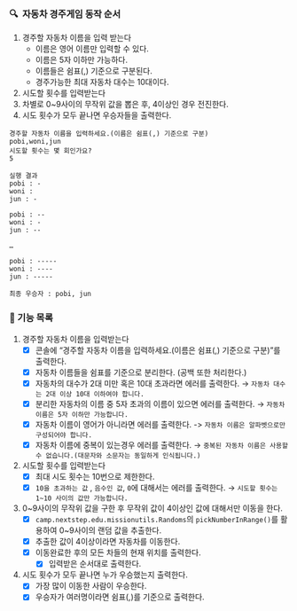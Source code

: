 ### **🔍**  자동차 경주게임 동작 순서
  
1. 경주할 자동차 이름을 입력 받는다
   - 이름은 영어 이름만 입력할 수 있다.
   - 이름은 5자 이하만 가능하다.
   - 이름들은 쉼표(,) 기준으로 구분된다.
   - 경주가능한 최대 자동차 대수는 10대이다. 
2. 시도할 횟수를 입력받는다
3. 차별로 0~9사이의 무작위 값을 뽑은 후, 4이상인 경우 전진한다.
4. 시도 횟수가 모두 끝나면 우승자들을 출력한다.

``` 
경주할 자동차 이름을 입력하세요.(이름은 쉼표(,) 기준으로 구분)  
pobi,woni,jun  
시도할 횟수는 몇 회인가요?  
5

실행 결과  
pobi : -  
woni :  
jun : -  

pobi : --  
woni : -  
jun : --  

…

pobi : -----  
woni : ----  
jun : -----  

최종 우승자 : pobi, jun
```

### **🚀** 기능 목록

1. 경주할 자동차 이름을 입력받는다
    - [X]  콘솔에 “경주할 자동차 이름을 입력하세요.(이름은 쉼표(,) 기준으로 구분)”를 출력한다.
    - [X]  자동차 이름들을 쉼표를 기준으로 분리한다. (공백 또한 처리한다.)
    - [X]  자동차의 대수가 2대 미만 혹은 10대 초과라면 에러를 출력한다. → `자동차 대수는 2대 이상 10대 이하여야 합니다.`
    - [X]  분리한 자동차의 이름 중 5자 초과의 이름이 있으면 에러를 출력한다. → `자동차 이름은 5자 이하만 가능합니다.`
    - [X]  자동차 이름이 영어가 아니라면 에러를 출력한다. -> `자동차 이름은 알파벳으로만 구성되어야 합니다.`
    - [X]  자동차 이름에 중복이 있는경우 에러를 출력한다. → `중복된 자동차 이름은 사용할 수 없습니다.(대문자와 소문자는 동일하게 인식됩니다.)`
2. 시도할 횟수를 입력받는다
    - [X]  최대 시도 횟수는 10번으로 제한한다.
    - [X]  `10을 초과하는 값` , `음수인 값`,  `0`에 대해서는 에러를 출력한다. → `시도할 횟수는 1~10 사이의 값만 가능합니다.`
3. 0~9사이의 무작위 값을 구한 후 무작위 값이 4이상인 값에 대해서만 이동을 한다.
    - [X]  `camp.nextstep.edu.missionutils.Randoms`의 `pickNumberInRange()`를 활용하여 0~9사이의 랜덤 값을 추출한다.
    - [X]  추출한 값이 4이상이라면 자동차를 이동한다.
    - [X]  이동완료한 후의 모든 차들의 현재 위치를 출력한다.
        - [X]  입력받은 순서대로 출력한다.
4. 시도 횟수가 모두 끝나면 누가 우승했는지 출력한다.
    - [X]  가장 많이 이동한 사람이 우승한다.
    - [X]  우승자가 여러명이라면 쉼표(,)를 기준으로 출력한다.

[//]: # (```mermaid)

[//]: # (sequenceDiagram)

[//]: # (    차량 입력 ->> 차: a)

[//]: # (    b ->> c:)

[//]: # ()
[//]: # (```)